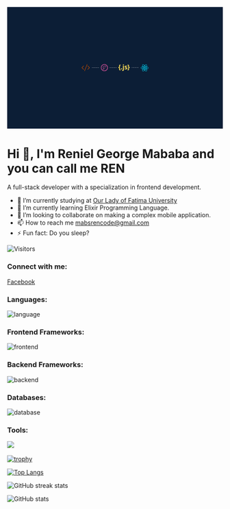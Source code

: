 <img src="banner-github.png">

# Hi 👋, I'm Reniel George Mababa and you can call me REN

A full-stack developer with a specialization in frontend development.

- 🔭 I’m currently studying at [Our Lady of Fatima University](https://www.facebook.com/our.lady.of.fatima.university)
- 🌱 I’m currently learning Elixir Programming Language.
- 👯 I’m looking to collaborate on making a complex mobile application.
- 📫 How to reach me [mabsrencode@gmail.com](mailto:mabsrencode@gmail.com)
- ⚡ Fun fact: Do you sleep?

  
![Visitors](https://komarev.com/ghpvc/?username=Mabsrencode&color=green&style=flat-square&label=Profile%20Views)


### Connect with me:
<a href="https://www.facebook.com/Reniel.Mababa.28/">
    Facebook
</a>

<h3 align="left">Languages:</h3>
<p align="left">
<img src="https://skillicons.dev/icons?i=js,ts,html,css,scss,elixir" alt="language">
</p>

<h3 align="left">Frontend Frameworks:</h3>
<p align="left">
<img src="https://skillicons.dev/icons?i=next,react,angular,vite,astro,tailwind,bootstrap,electron" alt="frontend">
</p>

<h3 align="left">Backend Frameworks:</h3>
<p align="left">
<img src="https://skillicons.dev/icons?i=express,fastapi,firebase,graphql,nestjs,appwrite,supabase" alt="backend">
</p>

<h3 align="left">Databases:</h3>
<p align="left">
<img  src="https://skillicons.dev/icons?i=postgres,mongo,sqlite,redis,cassandra" alt="database">
</p>

<h3 align="left">Tools:</h3>
<p align="left">
<img src="https://skillicons.dev/icons?i=docker,git,github,githubactions,prisma,cloudflare,jest,postman,nodejs,npm,yarn,pnpm,jquery,bash,vscode,figma,threejs,webpack,materialui,gcp,sentry,jquery,redux,vercel,netlify alt="tools">
</p>

[![trophy](https://github-profile-trophy.vercel.app/?username=mabsrencode)](https://github.com/ryo-ma/github-profile-trophy)

[![Top Langs](https://github-readme-stats.vercel.app/api/top-langs/?username=mabsrencode)](https://github.com/anuraghazra/github-readme-stats)

![GitHub streak stats](https://streak-stats.demolab.com/?user=mabsrencode) 

![GitHub stats](https://github-readme-stats.vercel.app/api?username=mabsrencode&show_icons=true&count_private=true) 






